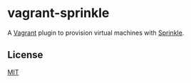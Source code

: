 # vagrant-sprinkle

A [Vagrant](http://www.vagrantup.com/) plugin to provision virtual machines with [Sprinkle](https://github.com/sprinkle-tool/sprinkle).

## License

[MIT](http://opensource.org/licenses/MIT)
